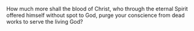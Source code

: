 How much more shall the blood of Christ, who through the eternal Spirit offered himself without spot to God, purge your conscience from dead works to serve the living God?
